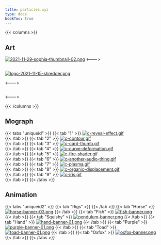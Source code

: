 ```yaml
---
title: particles.xyz
type: docs
bookToc: true
---
```

{{< columns >}}
## Art
[![2021-11-29-sophia-thumbnail-02.png](https://i.postimg.cc/TdJ81z6H/2021-11-29-sophia-thumbnail-02.png)](sophia)
<--->
## 
[![logo-2021-11-15-shredder.png](https://i.postimg.cc/pWkSBGy5/logo-2021-11-15-shredder.png)](/shredder)


<--->
## 

<--->


{{< /columns >}}
## Mograph
{{< tabs "uniqueid" >}}
{{< tab "1" >}}
[![c-reveal-effect.gif](https://i.postimg.cc/B3YB9hHq/c-reveal-effect.gif)](/reveal_effect/)  
{{< /tab >}}
{{< tab "2" >}}
[![c-contour.gif](https://i.postimg.cc/y7jY2L0P/c-contour.gif)](/contour/)  
{{< /tab >}}
{{< tab "3" >}}
[![c-card-thumb.gif](https://i.postimg.cc/vQNYckBZ/c-card-thumb.gif)](/cards/)  
{{< /tab >}}
{{< tab "4" >}}
[![c-curve-deformation.gif](https://i.postimg.cc/Df6LbqNg/c-curve-deformation.gif)](/curve_deformation/)  
{{< /tab >}}
{{< tab "5" >}}
[![c-fire-shader.gif](https://i.postimg.cc/7hktvw3w/c-fire-shader.gif)](/real_time_fire/)  
{{< /tab >}}
{{< tab "6" >}}
[![c-another-audio-thing.gif](https://i.postimg.cc/G3y18Ccj/c-another-audio-thing.gif)](/audio_thing/)  
{{< /tab >}}
{{< tab "7" >}}
[![c-plasma.gif](https://i.postimg.cc/RFSy5GJH/c-plasma.gif)](/plasma/)  
{{< /tab >}}
{{< tab "8" >}}
[![c-organic-displacement.gif](https://i.postimg.cc/kMvLq134/c-organic-displacement.gif)](/organic_displacement/)  
{{< /tab >}}
{{< tab "9" >}}
[![c-iris.gif](https://i.postimg.cc/VN9q6PJh/c-iris.gif)](/iris/)  
{{< /tab >}}
{{< /tabs >}}

## Animation
{{< tabs "uniqueid2" >}}
{{< tab "Rigs" >}}
{{< /tab >}}
{{< tab "Horse" >}}
[![horse-banner-03.png](https://i.postimg.cc/4NGv4W0x/horse-banner-03.png)](/horse_rig/)
{{< /tab >}}
{{< tab "Fish" >}}
[![fish-banner.png](https://i.postimg.cc/L5HQzh7w/fish-banner.png)](/fish_rig/)
{{< /tab >}}
{{< tab "Squishy" >}}
[![pendulum-banner.png](https://i.postimg.cc/y8DmPx5t/pendulum-banner.png)](/squishy_rig/)
{{< /tab >}}
{{< tab "Hand" >}}
[![hand-banner-01.png](https://i.postimg.cc/5byZt3Gs/hand-banner-01.png)](/hand_rig/)
{{< /tab >}}
{{< tab "Purple" >}}
[![purple-banner-01.png](https://i.postimg.cc/Df3XxpTc/purple-banner-01.png)](/purple_rig/)
{{< /tab >}}
{{< tab "Toad" >}}
[![toad-banner-01.png](https://i.postimg.cc/BST6nqrx/toad-banner-01.png)](/toad_rig/)
{{< /tab >}}
{{< tab "Oxfox" >}}
[![oxfox-banner.png](https://i.postimg.cc/dJBsZH3y/oxfox-banner.png)](/oxfox_rig/)
{{< /tab >}}
{{< /tabs >}}
